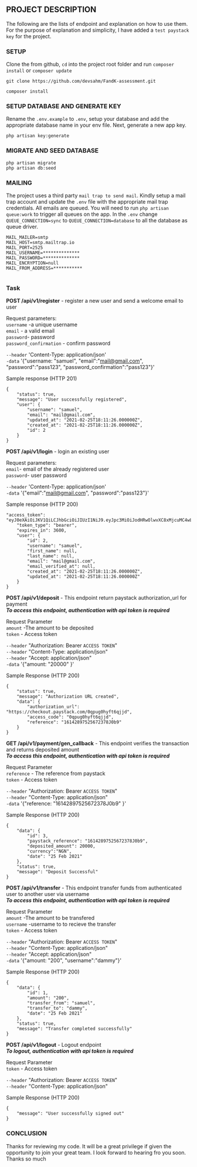 

## PROJECT DESCRIPTION

The following are the lists of endpoint and explanation on how to use them. For the purpose of explanation and simplicity, I have added a `test paystack key` for the project.   


### SETUP
Clone the from github, `cd` into the project root folder and run `composer install` or `composer update`

```
git clone https://github.com/devsahm/FandK-assessment.git

composer install
```

### SETUP DATABASE AND GENERATE KEY
Rename the `.env.example` to `.env`, setup your database and add the appropriate database name in your env file. Next, generate a new app key.

```
php artisan key:generate

```


### MIGRATE AND SEED DATABASE

```
php artisan migrate
php artisan db:seed
```

### MAILING
The project uses a third party `mail trap to send mail`. Kindly setup a mail trap account and update the `.env` file with the appropriate mail trap credentials. All emails are queued. You will need to run `php artisan queue:work` to trigger all queues on the app. In the `.env` change `QUEUE_CONNECTION=sync` to `QUEUE_CONNECTION=database` to all the database as queue driver.

```
MAIL_MAILER=smtp
MAIL_HOST=smtp.mailtrap.io
MAIL_PORT=2525
MAIL_USERNAME=**************
MAIL_PASSWORD=**************
MAIL_ENCRYPTION=null
MAIL_FROM_ADDRESS=***********


```


### Task

**POST /api/v1/register** - register a new user and send a welcome email to user

Request parameters:\
`username` -a unique username \
`email` - a valid email \
`password`- password \
`password_confirmation` - confirm password 



`--header` 'Content-Type: application/json' \
`-data` '{"username: "samuel", "email":"mail@gmail.com", "password":"pass123", "password_confirmation":"pass123"}' 



Sample response (HTTP 201)
```
{
    "status": true,
    "message": "User successfully registered",
    "user": {
        "username": "samuel",
        "email": "mail@gmail.com",
        "updated_at": "2021-02-25T18:11:26.000000Z",
        "created_at": "2021-02-25T18:11:26.000000Z",
        "id": 2
    }
}
```

**POST /api/v1/login** - login an existing user 

Request parameters:\
`email`- email of the already registered user\
`password`- user password  


`--header` 'Content-Type: application/json' \
`-data` '{"email":"mail@gmail.com", "password":"pass123"}'


Sample response (HTTP 200)
```
"access_token": "eyJ0eXAiOiJKV1QiLCJhbGciOiJIUzI1NiJ9.eyJpc3MiOiJodHRwOlwvXC8xMjcuMC4wLjE6ODAwMFwvYXBpXC92MVwvbG9naW4iLCJpYXQiOjE2MTQyNzcwNzAsImV4cCI6MTYxNDI4MDY3MCwibmJmIjoxNjE0Mjc3MDcwLCJqdGkiOiJtSTNhbWFIZlFoSHpTeEI3Iiwic3ViIjoyLCJwcnYiOiIyM2JkNWM4OTQ5ZjYwMGFkYjM5ZTcwMWM0MDA4NzJkYjdhNTk3NmY3In0.iiyyzdyFuFziq2NyXp7pFkRRxJneGBvNMO4KRP7HC0s",
    "token_type": "bearer",
    "expires_in": 3600,
    "user": {
        "id": 2,
        "username": "samuel",
        "first_name": null,
        "last_name": null,
        "email": "mail@gmail.com",
        "email_verified_at": null,
        "created_at": "2021-02-25T18:11:26.000000Z",
        "updated_at": "2021-02-25T18:11:26.000000Z"
    }
}

```

**POST /api/v1/deposit** - This endpoint return paystack authorization_url for payment \
**_To access this endpoint, authentication with api token is required_**

Request Parameter \
`amount` -The  amount to be deposited \
`token` - Access token 

`--header` "Authorization: Bearer `ACCESS TOKEN`" \
`--header` "Content-Type: application/json" \
`--header` "Accept: application/json" \
`-data` '{"amount: "20000" }' 

Sample Response (HTTP 200)
```
{
    "status": true,
    "message": "Authorization URL created",
    "data": {
        "authorization_url": "https://checkout.paystack.com/0qpug0hyft6qjjd",
        "access_code": "0qpug0hyft6qjjd",
        "reference": "16142897525672378J0b9"
    }
}

```


**GET /api/v1/payment/gen_callback** - This endpoint verifies the transaction and returns deposited amount \
**_To access this endpoint, authentication with api token is required_**

Request Parameter \
`reference` - The reference from paystack \
`token` - Access token 

`--header` "Authorization: Bearer `ACCESS TOKEN`" \
`--header` "Content-Type: application/json" \
`-data` '{"reference: "16142897525672378J0b9" }' 

Sample Response (HTTP 200)
```
{
    "data": {
        "id": 3,
        "paystack_reference": "16142897525672378J0b9",
        "deposited_amount": 20000,
        "currency":"NGN",
        "date": "25 Feb 2021"
    },
    "status": true,
    "message": "Deposit Successful"
}

```

**POST /api/v1/transfer** - This endpoint transfer funds from authenticated user to another user via username \
**_To access this endpoint, authentication with api token is required_**

Request Parameter \
`amount` -The  amount to be transfered \
`username` -username to to recieve the transfer \
`token` - Access token 

`--header` "Authorization: Bearer `ACCESS TOKEN`" \
`--header` "Content-Type: application/json" \
`--header` "Accept: application/json" \
`-data` '{"amount: "200", "username":"dammy"}'

Sample Response (HTTP 200)
```
{
    "data": {
        "id": 1,
        "amount": "200",
        "transfer_from": "samuel",
        "transfer_to": "dammy",
        "date": "25 Feb 2021"
    },
    "status": true,
    "message": "Transfer completed successfully"
}

```


**POST /api/v1/logout** - Logout endpoint \
**_To logout, authentication with api token is required_**

Request Parameter \
`token` - Access token 

`--header` "Authorization: Bearer `ACCESS TOKEN`" \
`--header` "Content-Type: application/json" 

Sample Response (HTTP 200)
```
{
    "message": "User successfully signed out"
}

```

### CONCLUSION
Thanks for reviewing my code. It will be a great privilege if given the opportunity to join your great team. I look forward to hearing fro you soon. Thanks so much

